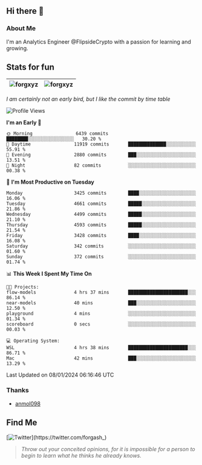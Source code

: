## Hi there 👋

### About Me

I'm an Analytics Engineer @FlipsideCrypto with a passion for learning and growing.
  
## Stats for fun

| <img align="center" src="https://github-readme-streak-stats.herokuapp.com/?user=forgxyz&theme=tokyonight" alt="forgxyz" /> | <img align="center" src="https://github-readme-stats.vercel.app/api?username=forgxyz&theme=tokyonight&show_icons=true" alt="forgxyz" /> |
| ------------- |------------- |

*I am certainly not an early bird, but I like the commit by time table*  

<!--START_SECTION:waka-->
![Profile Views](http://img.shields.io/badge/Profile%20Views-0-blue)

**I'm an Early 🐤** 

```text
🌞 Morning                6439 commits        ████████░░░░░░░░░░░░░░░░░   30.20 % 
🌆 Daytime                11919 commits       ██████████████░░░░░░░░░░░   55.91 % 
🌃 Evening                2880 commits        ███░░░░░░░░░░░░░░░░░░░░░░   13.51 % 
🌙 Night                  82 commits          ░░░░░░░░░░░░░░░░░░░░░░░░░   00.38 % 
```
📅 **I'm Most Productive on Tuesday** 

```text
Monday                   3425 commits        ████░░░░░░░░░░░░░░░░░░░░░   16.06 % 
Tuesday                  4661 commits        █████░░░░░░░░░░░░░░░░░░░░   21.86 % 
Wednesday                4499 commits        █████░░░░░░░░░░░░░░░░░░░░   21.10 % 
Thursday                 4593 commits        █████░░░░░░░░░░░░░░░░░░░░   21.54 % 
Friday                   3428 commits        ████░░░░░░░░░░░░░░░░░░░░░   16.08 % 
Saturday                 342 commits         ░░░░░░░░░░░░░░░░░░░░░░░░░   01.60 % 
Sunday                   372 commits         ░░░░░░░░░░░░░░░░░░░░░░░░░   01.74 % 
```


📊 **This Week I Spent My Time On** 

```text
🐱‍💻 Projects: 
flow-models              4 hrs 37 mins       ██████████████████████░░░   86.14 % 
near-models              40 mins             ███░░░░░░░░░░░░░░░░░░░░░░   12.50 % 
playground               4 mins              ░░░░░░░░░░░░░░░░░░░░░░░░░   01.34 % 
scoreboard               0 secs              ░░░░░░░░░░░░░░░░░░░░░░░░░   00.03 % 

💻 Operating System: 
WSL                      4 hrs 38 mins       ██████████████████████░░░   86.71 % 
Mac                      42 mins             ███░░░░░░░░░░░░░░░░░░░░░░   13.29 % 
```


 Last Updated on 08/01/2024 06:16:46 UTC
<!--END_SECTION:waka-->

### Thanks
 - [anmol098](https://github.com/anmol098/waka-readme-stats/)
  
## Find Me
[![Twitter](https://img.shields.io/twitter/url/https/twitter.com/forgash_.svg?style=social&label=Follow%20%40forgash_)](https://twitter.com/forgash_)


> *Throw out your conceited opinions, for it is impossible for a person to begin to learn what he thinks he already knows.* 
